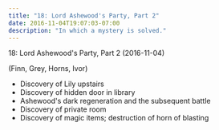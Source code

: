 ```yaml
---
title: "18: Lord Ashewood's Party, Part 2"
date: 2016-11-04T19:07:03-07:00
description: "In which a mystery is solved."
---
```


18: Lord Ashewood's Party, Part 2 (2016-11-04)

(Finn, Grey, Horns, Ivor)

- Discovery of Lily upstairs
- Discovery of hidden door in library
- Ashewood's dark regeneration and the subsequent battle
- Discovery of private room
- Discovery of magic items; destruction of horn of blasting
